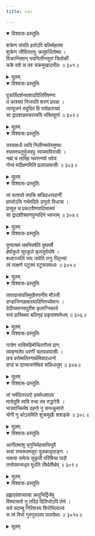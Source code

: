```yaml
---
title: ०३०

---
```

<div class="audioEmbed"  caption="सीतालक्ष्मी-वाचनम्" src="https://sanskritdocuments.org/sites/completenarayaneeyam/SoundFiles/030/030_01.mp3"></div>
<details open><summary>विश्वास-प्रस्तुतिः</summary>

शक्रेण संयति हतोऽपि बलिर्महात्मा  
शुक्रेण जीविततनुः क्रतुवर्धितोष्मा ।  
विक्रान्तिमान् भयनिलीनसुरां त्रिलोकीं  
चक्रे वशे स तव चक्रमुखादभीतः ॥ ३०१॥
</details>
<details><summary>मूलम्</summary>

शक्रेण संयति हतोऽपि बलिर्महात्मा  
शुक्रेण जीविततनुः क्रतुवर्धितोष्मा ।  
विक्रान्तिमान् भयनिलीनसुरां त्रिलोकीं  
चक्रे वशे स तव चक्रमुखादभीतः ॥ ३०१॥
</details>



<div class="audioEmbed"  caption="सीतालक्ष्मी-वाचनम्" src="https://sanskritdocuments.org/sites/completenarayaneeyam/SoundFiles/030/030_02.mp3"></div>
<details open><summary>विश्वास-प्रस्तुतिः</summary>

पुत्रार्तिदर्शनवशाददितिर्विषण्णा  
तं काश्यपं निजपतिं शरणं प्रपन्ना ।  
त्वत्पूजनं तदुदितं हि पयोव्रताख्यं  
सा द्वादशाहमचरत्त्वयि भक्तिपूर्णा ॥ ३०२॥
</details>
<details><summary>मूलम्</summary>

पुत्रार्तिदर्शनवशाददितिर्विषण्णा  
तं काश्यपं निजपतिं शरणं प्रपन्ना ।  
त्वत्पूजनं तदुदितं हि पयोव्रताख्यं  
सा द्वादशाहमचरत्त्वयि भक्तिपूर्णा ॥ ३०२॥
</details>



<div class="audioEmbed"  caption="सीतालक्ष्मी-वाचनम्" src="https://sanskritdocuments.org/sites/completenarayaneeyam/SoundFiles/030/030_03.mp3"></div>
<details open><summary>विश्वास-प्रस्तुतिः</summary>

तस्यावधौ त्वयि निलीनमतेरमुष्याः  
श्यामश्चतुर्भुजवपुः स्वयमाविरासीः ।  
नम्रां च तामिह भवत्तनयो भवेयं  
गोप्यं मदीक्षणमिति प्रलपन्नयासीः ॥ ३०३॥
</details>
<details><summary>मूलम्</summary>

तस्यावधौ त्वयि निलीनमतेरमुष्याः  
श्यामश्चतुर्भुजवपुः स्वयमाविरासीः ।  
नम्रां च तामिह भवत्तनयो भवेयं  
गोप्यं मदीक्षणमिति प्रलपन्नयासीः ॥ ३०३॥
</details>



<div class="audioEmbed"  caption="सीतालक्ष्मी-वाचनम्" src="https://sanskritdocuments.org/sites/completenarayaneeyam/SoundFiles/030/030_04.mp3"></div>
<details open><summary>विश्वास-प्रस्तुतिः</summary>

त्वं काश्यपे तपसि सन्निदधत्तदानीं  
प्राप्तोऽसि गर्भमदितेः प्रणुतो विधात्रा ।  
प्रासूत च प्रकटवैष्णवदिव्यरूपं  
सा द्वादशीश्रवणपुण्यदिने भवन्तम् ॥ ३०४॥
</details>
<details><summary>मूलम्</summary>

त्वं काश्यपे तपसि सन्निदधत्तदानीं  
प्राप्तोऽसि गर्भमदितेः प्रणुतो विधात्रा ।  
प्रासूत च प्रकटवैष्णवदिव्यरूपं  
सा द्वादशीश्रवणपुण्यदिने भवन्तम् ॥ ३०४॥
</details>



<div class="audioEmbed"  caption="सीतालक्ष्मी-वाचनम्" src="https://sanskritdocuments.org/sites/completenarayaneeyam/SoundFiles/030/030_05.mp3"></div>
<details open><summary>विश्वास-प्रस्तुतिः</summary>

पुण्याश्रमं तमभिवर्षति पुष्पवर्षै  
र्हर्षाकुले सुरकुले कृततूर्यघोषे ।  
बध्वाञ्जलिं जय जयेति तनुः पितृभ्यां  
त्वं तत्क्षणे पटुतमं वटुरूपमाधाः ॥ ३०५॥
</details>
<details><summary>मूलम्</summary>

पुण्याश्रमं तमभिवर्षति पुष्पवर्षै  
र्हर्षाकुले सुरकुले कृततूर्यघोषे ।  
बध्वाञ्जलिं जय जयेति तनुः पितृभ्यां  
त्वं तत्क्षणे पटुतमं वटुरूपमाधाः ॥ ३०५॥
</details>



<div class="audioEmbed"  caption="सीतालक्ष्मी-वाचनम्" src="https://sanskritdocuments.org/sites/completenarayaneeyam/SoundFiles/030/030_06.mp3"></div>
<details open><summary>विश्वास-प्रस्तुतिः</summary>

तावत्प्रजापतिमुखैरुपनीय मौञ्जी  
दण्डाजिनाक्षवलयादिभिरर्च्यमानः ।  
देदीप्यमानवपुरीश कृताग्निकार्य  
स्त्वं प्रास्थिथा बलिगृहं प्रकृताश्वमेधम् ॥ ३०६॥
</details>
<details><summary>मूलम्</summary>

तावत्प्रजापतिमुखैरुपनीय मौञ्जी  
दण्डाजिनाक्षवलयादिभिरर्च्यमानः ।  
देदीप्यमानवपुरीश कृताग्निकार्य  
स्त्वं प्रास्थिथा बलिगृहं प्रकृताश्वमेधम् ॥ ३०६॥
</details>



<div class="audioEmbed"  caption="सीतालक्ष्मी-वाचनम्" src="https://sanskritdocuments.org/sites/completenarayaneeyam/SoundFiles/030/030_07.mp3"></div>
<details open><summary>विश्वास-प्रस्तुतिः</summary>

गात्रेण भाविमहिमोचितगौरवं प्राग्  
व्यावृण्वतेव धरणीं चलयन्नयासीः ।  
छत्रं परोष्मतिरणार्थमिवादधानो  
दण्डं च दानवजनेष्विवं सन्निधातुम् ॥ ३०७॥
</details>
<details><summary>मूलम्</summary>

गात्रेण भाविमहिमोचितगौरवं प्राग्  
व्यावृण्वतेव धरणीं चलयन्नयासीः ।  
छत्रं परोष्मतिरणार्थमिवादधानो  
दण्डं च दानवजनेष्विवं सन्निधातुम् ॥ ३०७॥
</details>



<div class="audioEmbed"  caption="सीतालक्ष्मी-वाचनम्" src="https://sanskritdocuments.org/sites/completenarayaneeyam/SoundFiles/030/030_08.mp3"></div>
<details open><summary>विश्वास-प्रस्तुतिः</summary>

तां नर्मदित्तरतटे हयमेधशाला  
मासेदुषि त्वयि रुचा तव रुद्धनेत्रैः ।  
भास्वान्किमेष दहनो नु सनत्कुमारो  
योगी नु कोऽयमिति शुक्रमुखैः शशङ्के ॥ ३०८॥
</details>
<details><summary>मूलम्</summary>

तां नर्मदित्तरतटे हयमेधशाला  
मासेदुषि त्वयि रुचा तव रुद्धनेत्रैः ।  
भास्वान्किमेष दहनो नु सनत्कुमारो  
योगी नु कोऽयमिति शुक्रमुखैः शशङ्के ॥ ३०८॥
</details>



<div class="audioEmbed"  caption="सीतालक्ष्मी-वाचनम्" src="https://sanskritdocuments.org/sites/completenarayaneeyam/SoundFiles/030/030_09.mp3"></div>
<details open><summary>विश्वास-प्रस्तुतिः</summary>

आनीतमाशु भृगुभिर्महसाभिभूतै  
स्त्वां रम्यरूपमसुरः पुलकावृताङ्गः ।  
भक्त्या समेत्य सुकृती परिषिच्य पादौ  
तत्तोयमन्वधृत मूर्धति तीर्थतीर्थम् ॥ ३०९॥
</details>
<details><summary>मूलम्</summary>

आनीतमाशु भृगुभिर्महसाभिभूतै  
स्त्वां रम्यरूपमसुरः पुलकावृताङ्गः ।  
भक्त्या समेत्य सुकृती परिषिच्य पादौ  
तत्तोयमन्वधृत मूर्धति तीर्थतीर्थम् ॥ ३०९॥
</details>



<div class="audioEmbed"  caption="सीतालक्ष्मी-वाचनम्" src="https://sanskritdocuments.org/sites/completenarayaneeyam/SoundFiles/030/030_10.mp3"></div>
<details open><summary>विश्वास-प्रस्तुतिः</summary>

प्रह्लादवंशजतया क्रतुभिर्द्विजेषु  
विश्वासतो नु तदिदं दितिजोऽपि लेभे ।  
यत्ते पदाम्बु गिरिशस्य शिरोभिलाल्यं  
स त्वं विभो गुरुपुरालय पालयेथाः ॥ ३०१०॥
</details>
<details><summary>मूलम्</summary>

प्रह्लादवंशजतया क्रतुभिर्द्विजेषु  
विश्वासतो नु तदिदं दितिजोऽपि लेभे ।  
यत्ते पदाम्बु गिरिशस्य शिरोभिलाल्यं  
स त्वं विभो गुरुपुरालय पालयेथाः ॥ ३०१०॥
</details>

